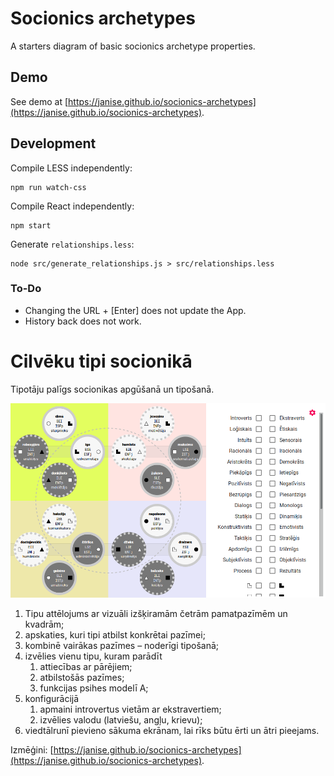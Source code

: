 # Socionics archetypes

A starters diagram of basic socionics archetype properties.

## Demo

See demo at [https://janise.github.io/socionics-archetypes](https://janise.github.io/socionics-archetypes).

## Development

Compile LESS independently:

```
npm run watch-css
```

Compile React independently:

```
npm start
```

Generate `relationships.less`:
```
node src/generate_relationships.js > src/relationships.less
```

### To-Do

* Changing the URL + [Enter] does not update the App.
* History back does not work.

# Cilvēku tipi socionikā

Tipotāju palīgs socionikas apgūšanā un tipošanā.

![Sociotipu diagramma](/doc/horiz.png)

1. Tipu attēlojums ar vizuāli izšķiramām četrām pamatpazīmēm un kvadrām;
2. apskaties, kuri tipi atbilst konkrētai pazīmei;
3. kombinē vairākas pazīmes – noderīgi tipošanā;
4. izvēlies vienu tipu, kuram parādīt
   1. attiecības ar pārējiem;
   2. atbilstošās pazīmes;
   3. funkcijas psihes modelī A;
5. konfigurācijā
   1. apmaini introvertus vietām ar ekstravertiem;
   2. izvēlies valodu (latviešu, angļu, krievu);
6. viedtālrunī pievieno sākuma ekrānam, lai rīks būtu ērti un ātri pieejams.

Izmēģini: [https://janise.github.io/socionics-archetypes](https://janise.github.io/socionics-archetypes).

